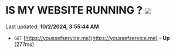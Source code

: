 # IS MY WEBSITE RUNNING ? [![](https://img.shields.io/static/v1?label=Sponsor&message=%E2%9D%A4&logo=GitHub&color=%23fe8e86)](https://github.com/sponsors/Youssef-Lehmam)

Last updated: **10/2/2024, 3:55:44 AM**

- `GET` [https://youssefservice.me](https://youssefservice.me) - **Up** (277ms)
